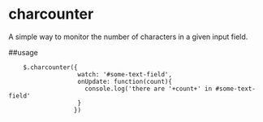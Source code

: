 # charcounter

A simple way to monitor the number of characters in a given input field.

##usage

        $.charcounter({
                       watch: '#some-text-field',
                       onUpdate: function(count){
                         console.log('there are '+count+' in #some-text-field'
                       }
                      })
